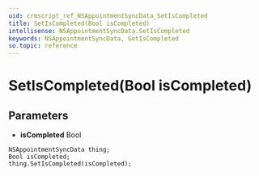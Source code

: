 ```yaml
---
uid: crmscript_ref_NSAppointmentSyncData_SetIsCompleted
title: SetIsCompleted(Bool isCompleted)
intellisense: NSAppointmentSyncData.SetIsCompleted
keywords: NSAppointmentSyncData, GetIsCompleted
so.topic: reference
---
```


# SetIsCompleted(Bool isCompleted)

## Parameters

* **isCompleted** Bool

```crmscript
NSAppointmentSyncData thing;
Bool isCompleted;
thing.SetIsCompleted(isCompleted);
```


